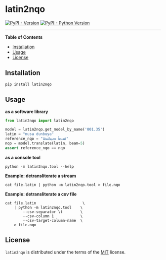 # latin2nqo

[![PyPI - Version](https://img.shields.io/pypi/v/latin2nqo.svg)](https://pypi.org/project/latin2nqo)
[![PyPI - Python Version](https://img.shields.io/pypi/pyversions/latin2nqo.svg)](https://pypi.org/project/latin2nqo)

-----

**Table of Contents**

- [Installation](#installation)
- [Usage](#usage)
- [License](#license)

## Installation

```console
pip install latin2nqo
```

## Usage

**as a software library**
```python
from latin2nqo import latin2nqo

model = latin2nqo.get_model_by_name('001.35')
latin = "musa dunbuya"
reference_nqo = "ߡߎߛߊ߫ ߘߎ߲ߓߎߦߊ"
nqo = model.translate(latin, beam=5)
assert reference_nqo == nqo
```

**as a console tool**
```console
python -m latin2nqo.tool --help
```

**Example: detransliterate a stream**
```
cat file.latin | python -m latin2nqo.tool > file.nqo
```

**Example: detransliterate a csv file**
```
cat file.latin                     \
    | python -m latin2nqo.tool    \
        --csv-separator \t        \
        --csv-column 1            \
        --csv-target-column-name  \
    > file.nqo
```

## License

`latin2nqo` is distributed under the terms of the [MIT](https://spdx.org/licenses/MIT.html) license.
